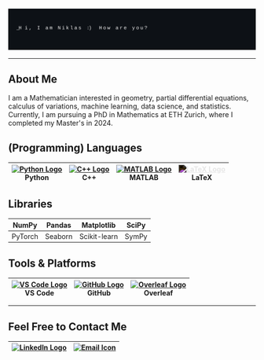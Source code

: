 ![Banner](./assets/banner.svg)

---

## About Me
I am a Mathematician interested in geometry, partial differential equations, calculus of variations, machine learning, data science, and statistics. Currently, I am pursuing a PhD in Mathematics at ETH Zurich, where I completed my Master's in 2024.

## (Programming) Languages

| [<img src="https://cdn.jsdelivr.net/gh/devicons/devicon/icons/python/python-original.svg" width="25px" alt="Python Logo" style="border:0;"/>](https://www.python.org/)<br>Python | [<img src="https://cdn.jsdelivr.net/gh/devicons/devicon/icons/cplusplus/cplusplus-original.svg" width="25px" alt="C++ Logo" style="border:0;"/>](https://isocpp.org/)<br>C++ | [<img src="https://cdn.jsdelivr.net/gh/devicons/devicon/icons/matlab/matlab-original.svg" width="25px" alt="MATLAB Logo" style="border:0;"/>](https://www.mathworks.com/products/matlab.html)<br>MATLAB | [<img src="https://cdn.jsdelivr.net/npm/simple-icons@v10/icons/latex.svg" width="25px" style="filter: invert(1); border:0;" alt="LaTeX Logo"/>](https://www.latex-project.org/)<br>LaTeX |
|---|---|---|---|

## Libraries

| NumPy | Pandas | Matplotlib | SciPy |
|---|---|---|---|
| PyTorch | Seaborn | Scikit-learn | SymPy |

## Tools & Platforms

| [<img src="https://cdn.jsdelivr.net/gh/devicons/devicon/icons/vscode/vscode-original.svg" width="25px" alt="VS Code Logo" style="border:0;"/>](https://code.visualstudio.com/)<br>VS Code | [<img src="https://cdn.jsdelivr.net/gh/devicons/devicon/icons/github/github-original.svg" width="25px" alt="GitHub Logo" style="border:0;"/>](https://github.com/)<br>GitHub | [<img src="https://cdn.jsdelivr.net/npm/simple-icons@v10/icons/overleaf.svg" width="25px" alt="Overleaf Logo" style="border:0;"/>](https://www.overleaf.com/)<br>Overleaf |
|---|---|---|

---

## Feel Free to Contact Me

| [<img src="https://cdn.jsdelivr.net/gh/devicons/devicon/icons/linkedin/linkedin-original.svg" width="25px" alt="LinkedIn Logo" style="border:0;"/>](https://www.linkedin.com/in/niklas-canova-7b83962ba/) | [<img src="https://upload.wikimedia.org/wikipedia/commons/4/4e/Mail_%28iOS%29.svg" width="25px" alt="Email Icon" style="border:0;"/>](mailto:niklasc@icloud.com) |
|---|---|

